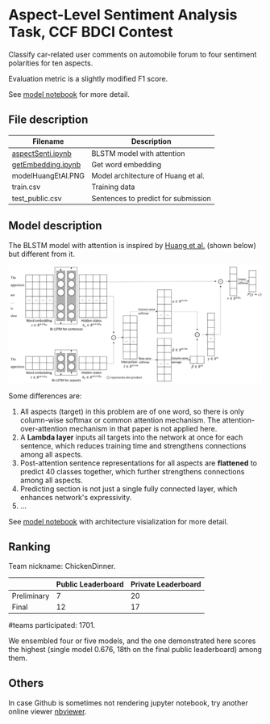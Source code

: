 # Aspect-Level Sentiment Analysis Task, CCF BDCI Contest

Classify car-related user comments on automobile forum to four sentiment polarities for ten aspects.

Evaluation metric is a slightly modified F1 score.

See [model notebook](https://nbviewer.jupyter.org/github/idorce/sentiment-analysis-ccf-bdci/blob/master/aspectSenti.ipynb) for more detail.

## File description

| Filename           | Description                         |
| -                  | -                                   |
| [aspectSenti.ipynb](https://nbviewer.jupyter.org/github/idorce/sentiment-analysis-ccf-bdci/blob/master/aspectSenti.ipynb)  | BLSTM model with attention          |
| [getEmbedding.ipynb](https://nbviewer.jupyter.org/github/idorce/sentiment-analysis-ccf-bdci/blob/master/getEmbedding.ipynb?short_path=77fb766)  | Get word embedding                  |
| modelHuangEtAl.PNG | Model architecture of Huang et al.  |
| train.csv          | Training data                       |
| test_public.csv    | Sentences to predict for submission |

## Model description

The BLSTM model with attention is inspired by [Huang et al.](https://arxiv.org/abs/1804.06536) (shown below) but different from it.

![Model architecture of Huang et al.](./modelHuangEtAl.PNG)

Some differences are:
1. All aspects (target) in this problem are of one word, so there is only column-wise softmax or common attention mechanism. The attention-over-attention mechanism in that paper is not applied here.
2. A **Lambda layer** inputs all targets into the network at once for each sentence, which reduces training time and strengthens connections among all aspects.
3. Post-attention sentence representations for all aspects are **flattened** to predict 40 classes together, which further strengthens connections among all aspects.
4. Predicting section is not just a single fully connected layer, which enhances network's expressivity.
5. ...

See [model notebook](https://nbviewer.jupyter.org/github/idorce/sentiment-analysis-ccf-bdci/blob/master/aspectSenti.ipynb) with architecture visialization for more detail.

## Ranking

Team nickname: ChickenDinner.

|           |Public Leaderboard|Private Leaderboard|
|-          |- |- |
|Preliminary|7 |20|
|Final      |12|17|

#teams participated: 1701.

We ensembled four or five models, and the one demonstrated here scores the highest (single model 0.676, 18th on the final public leaderboard) among them.

## Others

In case Github is sometimes not rendering jupyter notebook, try another online viewer [nbviewer](https://nbviewer.jupyter.org/).
